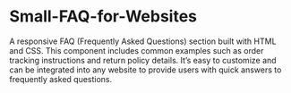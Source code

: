 # Small-FAQ-for-Websites
A responsive FAQ (Frequently Asked Questions) section built with HTML and CSS. This component includes common examples such as order tracking instructions and return policy details. It’s easy to customize and can be integrated into any website to provide users with quick answers to frequently asked questions.
